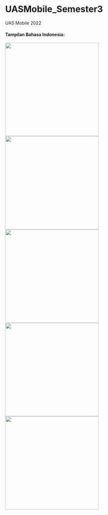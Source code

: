 # UASMobile_Semester3
UAS Mobile 2022
<div>
<h4>Tampilan Bahasa Indonesia:</h4>
<image style="width: 300px" src="datadiri.gif">
<image style="height: 300px" src="permainan.gif">
<image style="width: 300px" src="film.gif">
<image style="height: 300px" src="rekomendasi.gif">
<image style="width: 300px" src="all_kontent.gif">
</div>
